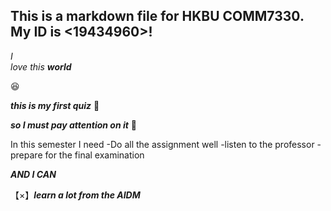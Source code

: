 ## This is a markdown file for HKBU COMM7330. My ID is <19434960>!
*I*  
_love_
*this*
**_world_**

:laughing:


***this is my first quiz***
:book:

***so I must pay attention on it***
:muscle:

In this semester I need
 -Do all the assignment well
 -listen to the professor
 -prepare for the final examination  

 ***AND I CAN***

 【×】***learn a lot from the AIDM***
